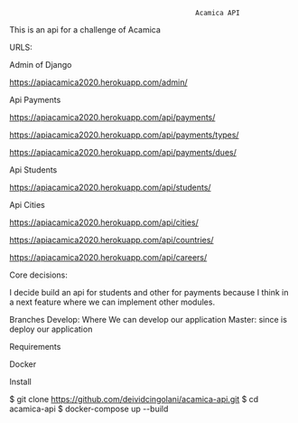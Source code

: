                                                   Acamica API

This is an api for a challenge of Acamica

URLS:

Admin of Django

https://apiacamica2020.herokuapp.com/admin/

Api Payments

https://apiacamica2020.herokuapp.com/api/payments/

https://apiacamica2020.herokuapp.com/api/payments/types/

https://apiacamica2020.herokuapp.com/api/payments/dues/

Api Students

https://apiacamica2020.herokuapp.com/api/students/

Api Cities

https://apiacamica2020.herokuapp.com/api/cities/

https://apiacamica2020.herokuapp.com/api/countries/

https://apiacamica2020.herokuapp.com/api/careers/

Core decisions:

I decide build an api for students and other for payments because I think in a next feature where we can implement other modules.

Branches
Develop: Where We can develop our application
Master: since is deploy our application

Requirements

Docker

Install

$ git clone https://github.com/deividcingolani/acamica-api.git
$ cd acamica-api
$ docker-compose up --build
  
